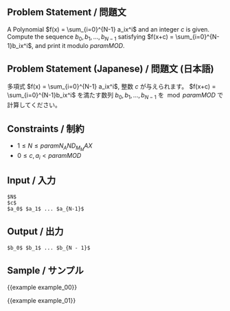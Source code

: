 Problem Statement / 問題文
---------

A Polynomial $f(x) = \sum_{i=0}^{N-1} a_ix^i$ and an integer $c$ is given.
Compute the sequence $b_0, b_1, \ldots, b_{N-1}$ satisfying $f(x+c) = \sum_{i=0}^{N-1}b_ix^i$, and print it modulo ${{param MOD}}$.

Problem Statement (Japanese) / 問題文 (日本語)
---------

多項式 $f(x) = \sum_{i=0}^{N-1} a_ix^i$, 整数 $c$ が与えられます。
$f(x+c) = \sum_{i=0}^{N-1}b_ix^i$ を満たす数列 $b_0, b_1, \ldots, b_{N-1}$ を $\bmod {{param MOD}}$ で計算してください。

Constraints / 制約
---------

- $1 \leq N \leq {{param N_AND_M_MAX}}$
- $0 \leq c, a_i < {{param MOD}}$

Input / 入力
---------

```
$N$
$c$
$a_0$ $a_1$ ... $a_{N-1}$
```

Output / 出力
---------

```
$b_0$ $b_1$ ... $b_{N - 1}$
```

Sample / サンプル
---------

{{example example_00}}

{{example example_01}}

